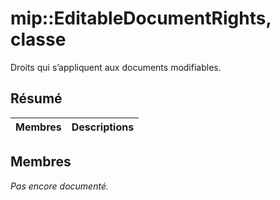 # <a name="class-mipeditabledocumentrights"></a>mip::EditableDocumentRights, classe 
Droits qui s’appliquent aux documents modifiables.
  
## <a name="summary"></a>Résumé
 Membres                        | Descriptions                                
--------------------------------|---------------------------------------------
  
## <a name="members"></a>Membres
_Pas encore documenté._
